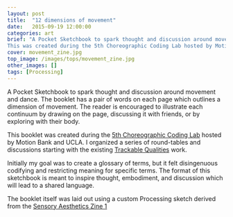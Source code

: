 ```yaml
---
layout: post
title:  "12 dimensions of movement"
date:   2015-09-19 12:00:00
categories: art
brief: "A Pocket Sketchbook to spark thought and discussion around movement and dance.<br />
This was created during the 5th Choreographic Coding Lab hosted by Motion Bank and UCLA."
cover: movement_zine.jpg
top_image: /images/tops/movement_zine.jpg
other_images: []
tags: [Processing]
---
```

A Pocket Sketchbook to spark thought and discussion around movement and dance. The booklet has a pair of words on each page which outlines a dimension of movement. The reader is encouraged to illustrate each continuum by drawing on the page, discussing it with friends, or by exploring with their body.

This booklet was created during the [5th Choreographic Coding Lab]() hosted by Motion Bank and UCLA. I organized a series of round-tables and discussions starting with the existing [Trackable Qualities]() work. 

Initially my goal was to create a glossary of terms, but it felt disingenuous codifying and restricting meaning for specific terms. The format of this sketchbook is meant to inspire thought, embodiment, and discussion which will lead to a shared language.

The booklet itself was laid out using a custom Processing sketch derived from the [Sensory Aesthetics Zine 1](/art/2015/08/01/sensory-aesthetics-zine/)
